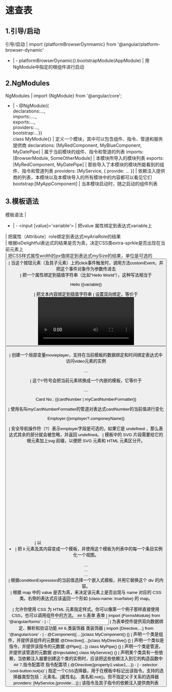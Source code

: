 # 速查表
## 1.引导/启动
引导/启动 | import {platformBrowserDynmamic} from '@angular/platform-browser-dynamic'
- | -
platformBrowserDynamic().bootstrapModule(AppModule) | 用NgModule中指定的根组件进行启动
## 2.NgModules
NgModules | import  {NgModule} from '@angular/core';
- | -
@NgModule({<br/>declarations:...,<br/>imports:....,<br/>exports:...,<br/>providers:...,<br/>bootstrap:...}) <br/>class MyModule{} | 定义一个模块，其中可以包含组件、指令、管道和服务提供商
declarations: [MyRedComponent, MyBlueComponent, MyDatePipe] | 属于当前模块的组件、指令和管道的列表
imports: [BrowserModule, SomeOtherModule] | 本模块所导入的模块列表
exports: [MyRedComponent, MyDatePipe] | 那些导入了本模块的模块所能看到的组件、指令和管道列表
providers: [MyService, { provide: ... }] | 依赖注入提供商的列表，本模块以及本模块导入的所有模块中的内容都可以看见它们
bootstrap:[MyAppComponent] | 当本模块启动时，随之启动的组件列表	
## 3.模板语法
模板语法 | 
- | -
<input [value]='variable'> | 把value 属性绑定到表达式variable上
<div [attr.role]='myAriaRole'> | 把属性（Attribute）role绑定到表达式myAriaRole的结果
<div [class.extra-sprkle]='isDelightfull'> | 根据isDelightful表达式的结果是否为真，决定CSS类extra-sprkle是否出现在当前元素上
<div [style.width.px]="mySize"> | 把CSS样式属性width的px值绑定到表达式mySize的结果，单位是可选的
<button (click)="customEvent($event)"> | 当这个按钮元素（及其子元素）上的click事件触发时，调用方法customEvent，并把这个事件对象作为参数传进去
<div title="hello {{someVariable}}"> | 把一个属性绑定到插值字符串（比如"Hello World"），这种写法相当于<div [title]="'hello'+someVariable">
<p>Hello {{variable}}</p> | 把文本内容绑定到插值字符串
<my-cmp [(title)]="name"> | 设置双向绑定，等价于<my-cmp [title]="name" (titltChange)="name =$event">
<video #movieplayer ...><br><button (click)="movieplayer.play()"><br></video> | 创建一个局部变量movieplayer，支持在当前模板的数据绑定和时间绑定表达式中访问video元素的实例
<p \*myUnless="myExpression">...</p> | 这个\*符号会把当前元素转换成一个内嵌的模板，它等价于<ng-template [myUnless]="myExpress"><p>....</p></ng-template>
<p>Card No.: {{cardNumber | myCardNumberFormatter}}</p> | 使用名叫myCardNumberFormatter的管道对表达式cardNumber的当前值进行变化
<p>Employer:{{employer?.componeyName}}</p> | 安全导航操作符（?）表示employer字段是可选的，如果它是 undefined ，那么表达式其余的部分就会被忽略，并返回 undefined。
<svg:rect x="0" y="0" width="100" height="100"/> | 模板中的 SVG 片段需要给它的根元素加上svg:前缀，以便把 SVG 元素和 HTML 元素区分开。
<svg><br><rect x="0" y="0" width="100" height="100"/><br></svg> | 以<svg>作为根元素时会自动识别为 SVG 元素，不需要前缀。
## 4.内置指令
内置指令 | import { CommonModule } from '@angular/common';
- | -
<section \*ngIf="showSection"> | 根据showSection表达式的结果，移除或重新创建 DOM 树的一部分。
<li \*ngFor="let item of list"> | 把 li 元素及其内容变成一个模板，并使用这个模板为列表中的每一个条目实例化一个视图。

<div [ngSwitch]="conditionExpression"><br><ng-template [ngSwitchCase]="case1Exp">...</ng-template><br><ng-template ngSwitchCase="case2LiteralString">...</ng-template><br><ng-template ngSwitchDefault>...</ng-template><br></div> | 根据conditionExpression的当前值选择一个嵌入式模板，并用它替换这个 div 的内容。
<div [ngClass]="{'active': isActive, 'disabled': isDisabled}"> | 根据 map 中的 value 是否为真，来决定该元素上是否出现与 name 对应的 CSS 类。右侧的表达式应该返回一个形如 {class-name: true/false} 的 map。
<div [ngStyle]="{'property': 'value'}"><br><div [ngStyle]="dynamicStyles()"> | 允许你使用 CSS 为 HTML 元素指定样式。你可以像第一个例子那样直接使用 CSS，也可以调用组件中的方法。
## 5.表单
表单 | import {FormsModule} from '@angular/forms'
- | -
<input [(ngModel)]="username"> | 为表单控件提供双向数据绑定、解析和验证功能
## 6.类装饰器
类装饰器 | import {Directive,...} from '@angular/core'
- | -
@Component({....})class MyComponent() {} | 声明一个类是组件，并提供该组件的元数据
@Directive({...})class MyDirective() {} | 声明一个类似是指令，并提供该指令的元数据
@Pipe({...}) class MyPipe() {} | 声明一个类是管道，并提供该管道的元数据
@Injectable() class MyService() {} | 声明某个类具有一些依赖，当依赖注入器要创建这个类的实例时，应该把这些依赖注入到它的构造函数中
## 7.指令配置项
指令配置项 | @Directive({property1:value1,...})
- | -
selector: '.cool-button:not(a)' | 指定一个CSS选择器，用于在模板中标记出该指令。支持的选择器类型包括：元素名、[属性名]、.类名和:not()。但不指定父子关系的选择器
providers: [MyService,{provide:...}] | 该指令及其子指令的依赖注入提供商列表






































